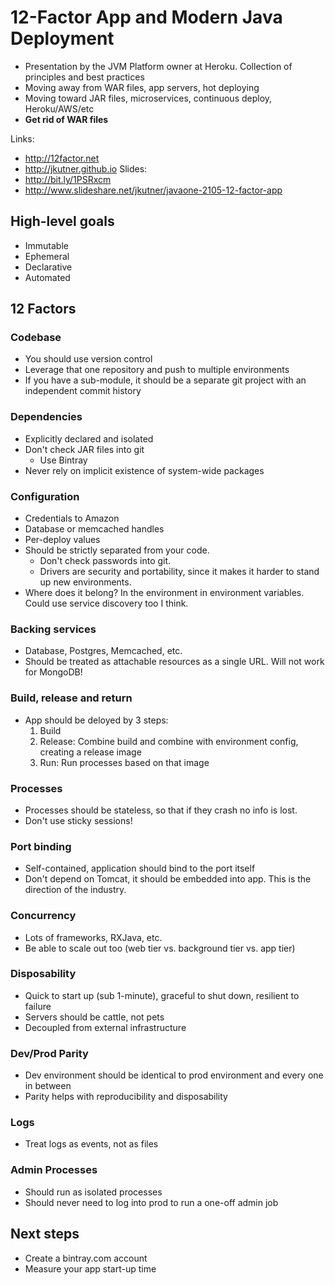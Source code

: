 # 12-Factor App and Modern Java Deployment

* Presentation by the JVM Platform owner at Heroku. Collection of principles and best practices
* Moving away from WAR files, app servers, hot deploying
* Moving toward JAR files, microservices, continuous deploy, Heroku/AWS/etc
* **Get rid of WAR files**

Links:
* http://12factor.net
* http://jkutner.github.io
Slides:
* http://bit.ly/1PSRxcm
* http://www.slideshare.net/jkutner/javaone-2105-12-factor-app

## High-level goals

* Immutable
* Ephemeral
* Declarative
* Automated

## 12 Factors

### Codebase

* You should use version control
* Leverage that one repository and push to multiple environments
* If you have a sub-module, it should be a separate git project with an independent commit history

### Dependencies

* Explicitly declared and isolated
* Don't check JAR files into git
  * Use Bintray
* Never rely on implicit existence of system-wide packages

### Configuration

* Credentials to Amazon
* Database or memcached handles
* Per-deploy values
* Should be strictly separated from your code.
  * Don't check passwords into git.
  * Drivers are security and portability, since it makes it harder to stand up new environments.
* Where does it belong? In the environment in environment variables. Could use service discovery too I think.

### Backing services

* Database, Postgres, Memcached, etc.
* Should be treated as attachable resources as a single URL. Will not work for MongoDB!

### Build, release and return

* App should be deloyed by 3 steps:
  1. Build
  1. Release: Combine build and combine with environment config, creating a release image
  1. Run: Run processes based on that image

### Processes

* Processes should be stateless, so that if they crash no info is lost.
* Don't use sticky sessions!

### Port binding

* Self-contained, application should bind to the port itself
* Don't depend on Tomcat, it should be embedded into app. This is the direction of the industry.

### Concurrency

* Lots of frameworks, RXJava, etc.
* Be able to scale out too (web tier vs. background tier vs. app tier)

### Disposability

* Quick to start up (sub 1-minute), graceful to shut down, resilient to failure
* Servers should be cattle, not pets
* Decoupled from external infrastructure

### Dev/Prod Parity

* Dev environment should be identical to prod environment and every one in between
* Parity helps with reproducibility and disposability

### Logs

* Treat logs as events, not as files

### Admin Processes

* Should run as isolated processes
* Should never need to log into prod to run a one-off admin job

## Next steps

* Create a bintray.com account
* Measure your app start-up time
